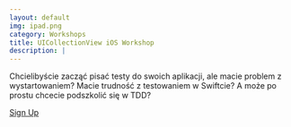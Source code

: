 ```yaml
---
layout: default
img: ipad.png
category: Workshops
title: UICollectionView iOS Workshop
description: |
---
```


Chcielibyście zacząć pisać testy do swoich aplikacji, ale macie problem z wystartowaniem? Macie trudność z testowaniem w Swiftcie? A może po prostu chcecie podszkolić się w TDD?

<a href="#" class="btn btn-info" role="button">Sign Up</a>
